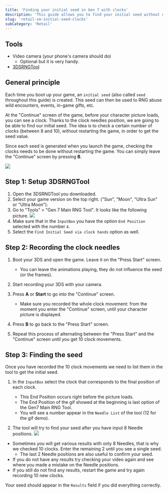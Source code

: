 ```yaml
---
title: 'Finding your initial seed in Gen 7 with clocks'
description: 'This guide allows you to find your initial seed without using Custom Firmware'
slug: 'retail-sm-initial-seed-clocks'
subCategory: 'Retail'
---
```


## Tools

- Video camera (your phone's camera should do)
  - Optional but it is very handy.
- [3DSRNGTool](https://github.com/wwwwwwzx/3DSRNGTool/releases)

## General principle

Each time you boot up your game, an `initial seed` (also called `seed` throughout this guide) is created. This seed can then be used to RNG abuse wild encounters, events, in-game gifts, etc.

At the "Continue" screen of the game, before your character picture loads, you can see a clock. Thanks to the clock needles position, we are going to be able to find our initial seed. The idea is to check a certain number of clocks (between 8 and 10), without restarting the game, in order to get the seed value.

Since each seed is generated when you launch the game, checking the clocks needs to be done without restarting the game. You can simply leave the "Continue" screen by pressing **B**.

![](https://i.imgur.com/2Nh45HB.gif)

## Step 1: Setup 3DSRNGTool

1. Open the 3DSRNGTool you downloaded.
2. Select your game version on the top right. ("Sun", "Moon", "Ultra Sun" or "Ultra Moon").
3. Go to "Tools" > "Gen 7 Main RNG Tool". It looks like the following picture.
   ![](https://i.imgur.com/YZiTi7s.png)
4. Make sure that in the `InputBox` you have the option `End Position` selected with the number `4`.
5. Select the `Find Initial Seed via clock hands` option as well.

## Step 2: Recording the clock needles

1. Boot your 3DS and open the game. Leave it on the "Press Start" screen.

   - You can leave the animations playing, they do not influence the seed (or the frames).

2. Start recording your 3DS with your camera.
3. Press **A** or **Start** to go into the "Continue" screen.

   - Make sure you recorded the whole clock movement: from the moment you enter the "Continue" screen, until your character picture is displayed.

4. Press **B** to go back to the "Press Start" screen.
5. Repeat this process of alternating between the "Press Start" and the "Continue" screen until you get 10 clock movements.

## Step 3: Finding the seed

Once you have recorded the 10 clock movements we need to list them in the tool to get the initial seed.

1. In the `InputBox` select the clock that corresponds to the final position of each clock.

   - This End Position occurs right before the picture loads.
   - The End Position of the gif showed at the beginning is last option of the Gen7 Main RNG Tool.
   - You will see a number appear in the `Needle List` of the tool (12 for the gif demo).

2. The tool will try to find your seed after you have input 8 Needle positions.
   ![](https://i.imgur.com/X4Tekx5.png)

- Sometimes you will get various results with only 8 Needles, that is why we checked 10 clocks. Enter the remaining 2 until you see a single seed.
  - The last 2 Needle positions are also useful to confirm your seed.
- If you do not have any results try checking your video again and see where you made a mistake on the Needle positions.
- If you still do not find any results, restart the game and try again recording 10 new clocks.

Your seed should appear in the `Results` field if you did everything correctly.
